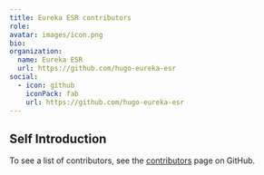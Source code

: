 ```yaml
---
title: Eureka ESR contributors
role:
avatar: images/icon.png
bio:
organization:
  name: Eureka ESR
  url: https://github.com/hugo-eureka-esr
social:
  - icon: github
    iconPack: fab
    url: https://github.com/hugo-eureka-esr
---
```


## Self Introduction

To see a list of contributors, see the [contributors](https://github.com/hugo-eureka-esr/hugo-eureka-esr/graphs/contributors) page on GitHub.
